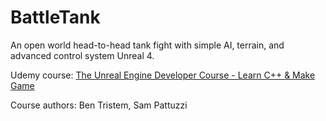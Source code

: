 # BattleTank
An open world head-to-head tank  fight with simple AI, terrain, and advanced control system Unreal 4.

Udemy course:
[The Unreal Engine Developer Course - Learn C++ & Make Game](https://www.udemy.com/unrealcourse/learn/v4)

Course authors:
Ben Tristem, Sam Pattuzzi 
